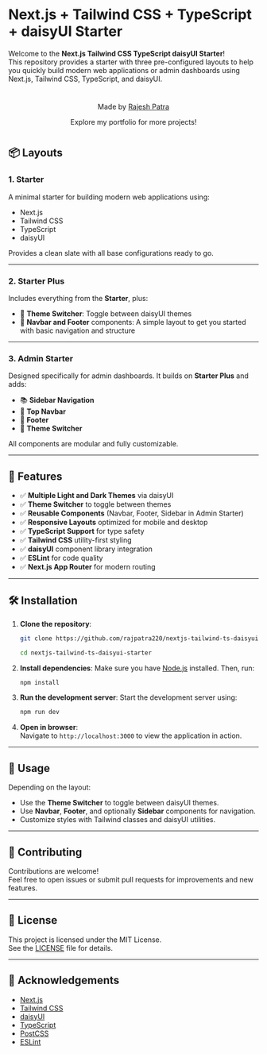 # Next.js + Tailwind CSS + TypeScript + daisyUI Starter

Welcome to the **Next.js Tailwind CSS TypeScript daisyUI Starter**!  
This repository provides a starter with three pre-configured layouts to help you quickly build modern web applications or admin dashboards using Next.js, Tailwind CSS, TypeScript, and daisyUI.

#

<div align="center">
  <p>Made by <a href="https://rajesh-patra-portfolio.vercel.app" target="_blank">Rajesh Patra</a></p>
  <p>Explore my portfolio for more projects!</p>
</div>

#

## 📦 Layouts

### 1. **Starter**
A minimal starter for building modern web applications using:
- Next.js
- Tailwind CSS
- TypeScript
- daisyUI

Provides a clean slate with all base configurations ready to go.

---

### 2. **Starter Plus**
Includes everything from the **Starter**, plus:
- 🌙 **Theme Switcher**: Toggle between daisyUI themes
- 🧭 **Navbar and Footer** components: A simple layout to get you started with basic navigation and structure

---

### 3. **Admin Starter**
Designed specifically for admin dashboards. It builds on **Starter Plus** and adds:
- 📚 **Sidebar Navigation**
- 🧭 **Top Navbar**
- 📄 **Footer**
- 🌙 **Theme Switcher**

All components are modular and fully customizable.

---

## 🚀 Features

- ✅ **Multiple Light and Dark Themes** via daisyUI
- ✅ **Theme Switcher** to toggle between themes
- ✅ **Reusable Components** (Navbar, Footer, Sidebar in Admin Starter)
- ✅ **Responsive Layouts** optimized for mobile and desktop
- ✅ **TypeScript Support** for type safety
- ✅ **Tailwind CSS** utility-first styling
- ✅ **daisyUI** component library integration
- ✅ **ESLint** for code quality
- ✅ **Next.js App Router** for modern routing

---

<!-- ## 📂 Project Structure

The repo contains three folders (or branches) based on the variants:

```
starter/
starter-plus/
admin-starter/
```

Each folder is an independent Next.js project.

--- -->

## 🛠 Installation

1. **Clone the repository**:
   ```bash
   git clone https://github.com/rajpatra220/nextjs-tailwind-ts-daisyui-starter.git
   
   cd nextjs-tailwind-ts-daisyui-starter
   ```

2. **Install dependencies**:
   Make sure you have [Node.js](https://nodejs.org/) installed. Then, run:
   ```bash
   npm install
   ```

3. **Run the development server**:
   Start the development server using:
   ```bash
   npm run dev
   ```

4. **Open in browser**:  
   Navigate to `http://localhost:3000` to view the application in action.

---

## 🧪 Usage

Depending on the layout:

- Use the **Theme Switcher** to toggle between daisyUI themes.
- Use **Navbar**, **Footer**, and optionally **Sidebar** components for navigation.
- Customize styles with Tailwind classes and daisyUI utilities.

---

## 🤝 Contributing

Contributions are welcome!  
Feel free to open issues or submit pull requests for improvements and new features.

---

## 📄 License

This project is licensed under the MIT License.  
See the [LICENSE](LICENSE) file for details.

---

## 🙏 Acknowledgements

- [Next.js](https://nextjs.org/)
- [Tailwind CSS](https://tailwindcss.com/)
- [daisyUI](https://daisyui.com/)
- [TypeScript](https://www.typescriptlang.org/)
- [PostCSS](https://postcss.org/)
- [ESLint](https://eslint.org/)
